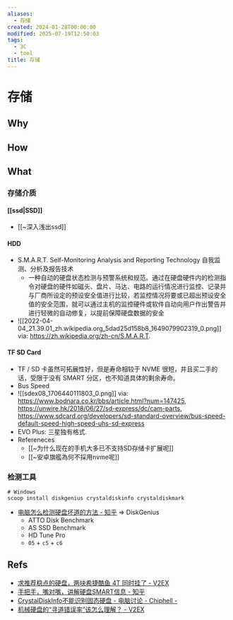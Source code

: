```yaml
---
aliases:
  - 存储
created: 2024-01-28T00:00:00
modified: 2025-07-19T12:50:03
tags:
  - 3C
  - tool
title: 存储
---
```


# 存储

## Why

## How

## What

### 存储介质

#### [[ssd|SSD]]

- [[~深入浅出ssd]]

#### HDD

- S.M.A.R.T. Self-Monitoring Analysis and Reporting Technology 自我监测、分析及报告技术
	- 一种自动的硬盘状态检测与预警系统和规范。通过在硬盘硬件内的检测指令对硬盘的硬件如磁头、盘片、马达、电路的运行情况进行监控、记录并与厂商所设定的预设安全值进行比较，若监控情况将要或已超出预设安全值的安全范围，就可以通过主机的监控硬件或软件自动向用户作出警告并进行轻微的自动修复，以提前保障硬盘数据的安全
- ![[2022-04-04_21.39.01_zh.wikipedia.org_5dad25d158b8_1649079902319_0.png]]
via: https://zh.wikipedia.org/zh-cn/S.M.A.R.T.

#### TF SD Card

- TF / SD 卡虽然可拓展性好，但是寿命相较于 NVME 很短，并且买二手的话，受限于没有 SMART 分区，也不知道具体的剩余寿命。
- Bus Speed
- ![[sdex08_1706440111803_0.png]]
  via: https://www.bodnara.co.kr/bbs/article.html?num=147425, https://unwire.hk/2018/06/27/sd-express/dc/cam-parts, https://www.sdcard.org/developers/sd-standard-overview/bus-speed-default-speed-high-speed-uhs-sd-express
- EVO Plus: 三星独有格式.
- Refereneces
	- [[~为什么现在的手机大多已不支持SD存储卡扩展呢]]
	- [[~安卓旗艦為何不採用nvme呢]]

### 检测工具

```shell
# Windows
scoop install diskgenius crystaldiskinfo crystaldiskmark
```

- [电脑怎么检测硬盘坏道的方法 - 知乎](https://zhuanlan.zhihu.com/p/137066637) => DiskGenius
	- ATTO Disk Benchmark
	- AS SSD Benchmark
	- HD Tune Pro
	- `05` + `c5` + `c6`

## Refs

  - [求推荐稳点的硬盘，两块希捷酷鱼 4T 同时挂了 - V2EX](https://www.v2ex.com/t/830555)
  - [手把手，嘴对嘴，讲解硬盘SMART信息 - 知乎](https://zhuanlan.zhihu.com/p/165947075)
  - [CrystalDiskInfo不能识别固态硬盘 - 电脑讨论 - Chiphell -](https://www.chiphell.com/thread-1949105-1-1.html)
  - [机械硬盘的“寻道错误率”该怎么理解？ - V2EX](https://www.v2ex.com/t/618015)
